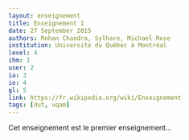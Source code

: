 ```yaml
---
layout: enseignement
title: Enseignement 1 
date: 27 September 2015
authors: Rohan Chandra, Sylhare, Michael Rose
institution: Université du Québec à Montréal
level: 4
ihm: 1
user: 2
ia: 3
io: 4
gl: 5
link: https://fr.wikipedia.org/wiki/Enseignement
tags: [dut, uqam]
---
```


Cet enseignement est le premier enseignement...